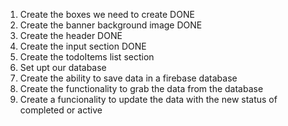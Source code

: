 1. Create the boxes we need to create DONE
2. Create the banner background image DONE
3. Create the header DONE
4. Create the input section DONE
5. Create the todoItems list section
6. Set upt our database
7. Create the ability to save data in a firebase database
8. Create the functionality to grab the data from the database
9. Create a funcionality to update the data with the new status of completed or active
